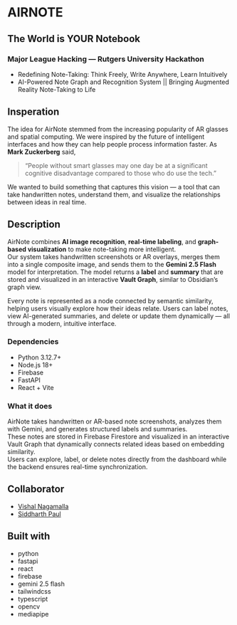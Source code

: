 # AIRNOTE

## The World is YOUR Notebook

### Major League Hacking — Rutgers University Hackathon

* Redefining Note-Taking: Think Freely, Write Anywhere, Learn Intuitively
* AI-Powered Note Graph and Recognition System || Bringing Augmented Reality Note-Taking to Life

## Insperation

The idea for AirNote stemmed from the increasing popularity of AR glasses and spatial computing. We were inspired by the future of intelligent interfaces and how they can help people process information faster. As **Mark Zuckerberg** said,  
> “People without smart glasses may one day be at a significant cognitive disadvantage compared to those who do use the tech.”

We wanted to build something that captures this vision — a tool that can take handwritten notes, understand them, and visualize the relationships between ideas in real time.

## Description

AirNote combines **AI image recognition**, **real-time labeling**, and **graph-based visualization** to make note-taking more intelligent.  
Our system takes handwritten screenshots or AR overlays, merges them into a single composite image, and sends them to the **Gemini 2.5 Flash** model for interpretation. The model returns a **label** and **summary** that are stored and visualized in an interactive **Vault Graph**, similar to Obsidian’s graph view.

Every note is represented as a node connected by semantic similarity, helping users visually explore how their ideas relate. Users can label notes, view AI-generated summaries, and delete or update them dynamically — all through a modern, intuitive interface.

### Dependencies

* Python 3.12.7+  
* Node.js 18+  
* Firebase  
* FastAPI  
* React + Vite

### What it does

AirNote takes handwritten or AR-based note screenshots, analyzes them with Gemini, and generates structured labels and summaries.  
These notes are stored in Firebase Firestore and visualized in an interactive Vault Graph that dynamically connects related ideas based on embedding similarity.  
Users can explore, label, or delete notes directly from the dashboard while the backend ensures real-time synchronization.

## Collaborator

* [Vishal Nagamalla](https://github.com/vishal-nagamalla)  
* [Siddharth Paul](https://github.com/sidp24)

## Built with

* python  
* fastapi  
* react  
* firebase  
* gemini 2.5 flash  
* tailwindcss  
* typescript  
* opencv  
* mediapipe
